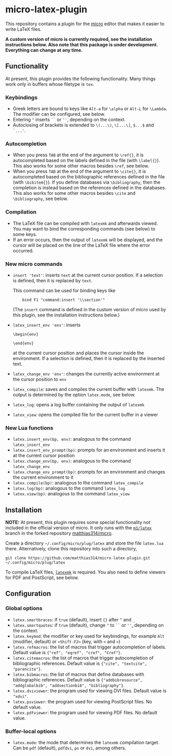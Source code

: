 # micro-latex-plugin

This repository contains a plugin
for the [micro](https://github.com/zyedidia/micro) editor
that makes it easier to write LaTeX files.

**A custom version of micro is currently required,
see the installation instructions below.
Also note that this package is under development.
Everything can change at any time.**

## Functionality

At present, this plugin provides the following functionality.
Many things work only in buffers whose filetype is `tex`.

### Keybindings

  - Greek letters are bound to keys like `Alt-a` for `\alpha` or `Alt-L` for `\Lambda`.
    The modifier can be configured, see below.
  -  Entering `"` inserts  ``` `` ``` or `''`, depending on the context.
  - Autoclosing of brackets is extended to `\(...\)`, `\[...\]`, `$...$` and `` `...' ``.

### Autocompletion

  - When you press `TAB` at the end of the argument to `\ref{}`, it is autocompleted
    based on the labels defined in the file (with `\label{}`).
    This also works for some other macros besides `\ref`, see below.
  - When you press `TAB` at the end of the argument to `\cite{}`, it is autocompleted
    based on the bibliographic references defined in the file (with `\bibitem{}`).
    If you define databases via `\bibliography`, then the completion is instead based
    on the references defined in the databases.
    This also works for some other macros besides `\cite` and `\bibliography`, see below.

### Compilation

  - The LaTeX file can be compiled with `latexmk` and afterwards viewed.
    You may want to bind the corresponding commands (see below) to some keys.
  - If an error occurs, then the output of `latexmk` will be displayed, and the cursor
    will be placed on the line of the LaTeX file where the error occurred.

### New micro commands

  - `insert 'text'`: inserts `text` at the current cursor position.
    If a selection is defined, then it is replaced by `text`.

    This command can be used for binding keys like
    ```
        bind F1 "command:insert '\\section'"
    ```
    (The `insert` command is defined in the custom version of micro
    used by this plugin, see the installation instructions below.)
  - `latex_insert_env 'env'`: inserts
    ```
    \begin{env}

    \end{env}
    ```
    at the current cursor position and places the cursor inside the environment.
    If a selection is defined, then it is replaced by the inserted text.
  - `latex_change_env 'env'`: changes the currently active environment at the cursor position to `env`
  - `latex_compile`: saves and compiles the current buffer with `latexmk`.
    The output is determined by the option `latex.mode`, see below.
  - `latex_log`: opens a log buffer containing the output of `latexmk`
  - `latex_view`: opens the compiled file for the current buffer in a viewer

### New Lua functions

  - `latex.insert_env(bp, env)`: analogous to the command `latex_insert_env`
  - `latex.insert_env_prompt(bp)`: prompts for an environment and inserts it at the current cursor position
  - `latex.change_env(bp, env)`: analogous to the command `latex_change_env`
  - `latex.change_env_prompt(bp)`: prompts for an environment and changes the current environment to it
  - `latex.compile(bp)`: analogous to the command `latex_compile`
  - `latex.log(bp)`: analogous to the command `latex_log`
  - `latex.view(bp)`: analogous to the command `latex_view`

## Installation

**NOTE:**
At present, this plugin requires some special functionality not included
in the official version of micro. It only runs with the
[`m3/latex`](https://github.com/matthias314/micro/tree/m3/latex) branch
in the forked repository [matthias314/micro](https://github.com/matthias314/micro).

Create a directory `~/.config/micro/plug/latex` and store the file `latex.lua` there.
Alternatively, clone this repository into such a directory,
```
git clone https://github.com/matthias314/micro-latex-plugin.git ~/.config/micro/plug/latex
```

To compile LaTeX files, [`latexmk`](https://ctan.org/pkg/latexmk/) is required.
You also need to define viewers for PDF and PostScript, see below.

## Configuration

### Global options

  - `latex.smartbraces`: if `true` (default), insert `{}` after `^` and `_`
  - `latex.smartquotes`: if `true` (default), change `"` to ``` `` ``` or `''`, depending on the context.
  - `latex.keymod`: the modifier or key used for keybindings,
    for example `Alt` (modifier, default) or `<Shift-F2>` (key, with `<` and `>`)
  - `latex.refmacros`: the list of macros that trigger autocompletion of labels.
    Default value is `{"ref", "eqref", "cref", "Cref"}`.
  - `latex.citemacros`: the list of macros that trigger autocompletion of bibliographic references.
    Default value is `{"cite", "textcite", "parencite"}`.
  - `latex.bibmacros`: the list of macros that define databases with bibliographic references.
    Default value is `{"addbibresource", "addglobalbib", "addsectionbib", "bibliography"}`.
  - `latex.dviviewer`: the program used for viewing DVI files. Default value is `"xdvi"`.
  - `latex.psviewer`: the program used for viewing PostScript files. No default value.
  - `latex.pdfviewer`: the program used for viewing PDF files. No default value.

### Buffer-local options

  - `latex.mode`: the mode that determines the `latexmk` compilation target.
    Can be `pdf` (default), `pdfdvi`, `ps` or `dvi`, among others.
